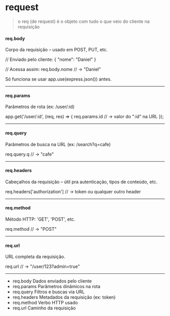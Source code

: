 # request
> o req (de request) é o objeto com tudo o que veio do cliente na requisição


#### req.body

Corpo da requisição – usado em POST, PUT, etc.

// Enviado pelo cliente:
{ "nome": "Daniel" }

// Acessa assim:
req.body.nome  // -> "Daniel"

Só funciona se usar app.use(express.json()) antes.

---

#### req.params

Parâmetros de rota (ex: /user/:id)

app.get('/user/:id', (req, res) => {
  req.params.id // -> valor do ":id" na URL
});


---

#### req.query

Parâmetros de busca na URL (ex: /search?q=cafe)

req.query.q  // -> "cafe"


---

#### req.headers

Cabeçalhos da requisição – útil pra autenticação, tipos de conteúdo, etc.

req.headers['authorization']  // -> token ou qualquer outro header


---

#### req.method

Método HTTP: 'GET', 'POST', etc.

req.method // -> "POST"


---

#### req.url

URL completa da requisição.

req.url // -> "/user/123?admin=true"


---

- req.body	Dados enviados pelo cliente
- req.params	Parâmetros dinâmicos na rota
- req.query	Filtros e buscas via URL
- req.headers	Metadados da requisição (ex: token)
- req.method	Verbo HTTP usado
- req.url	Caminho da requisição